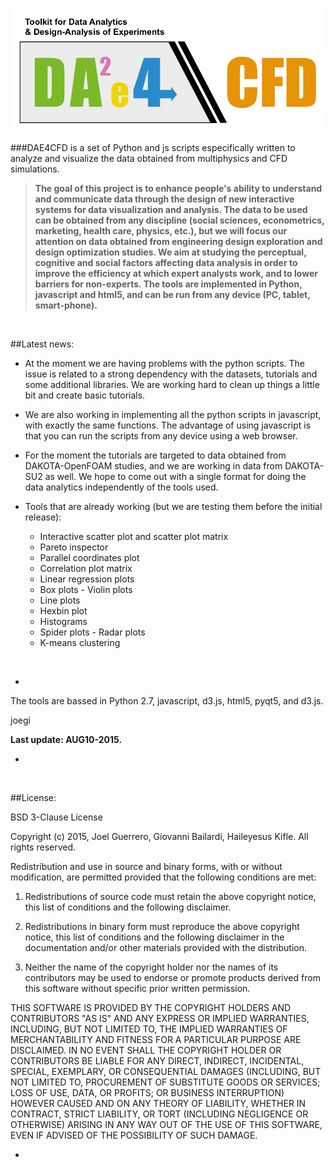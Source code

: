 <!--# DAE4CFD-->

![](./daelogo.png)


###DAE4CFD is a set of Python and js scripts especifically written to analyze and visualize the data obtained from multiphysics and CFD simulations.

> **The goal of this project is to enhance people's ability to understand and communicate data through the design of new interactive systems for data visualization and analysis. The data to be used can be obtained from any discipline (social sciences, econometrics, marketing, health care, physics, etc.), but we will focus our attention on data obtained from engineering design exploration and design optimization studies. We aim at studying the perceptual, cognitive and social factors affecting data analysis in order to improve the efficiency at which expert analysts work, and to lower barriers for non-experts. The tools are implemented in Python, javascript and html5, and can be run from any device (PC, tablet, smart-phone).**

&nbsp;
&nbsp;

##Latest news:

* At the moment we are having problems with the python scripts.  The issue is related to a strong dependency with the datasets, tutorials and some additional libraries. We are working hard to clean up things a little bit and create basic tutorials.

* We are also working in implementing all the python scripts in javascript, with exactly the same functions.  The advantage of using javascript is that you can run the scripts from any device using a web browser.

* For the moment the tutorials are targeted to data obtained from DAKOTA-OpenFOAM studies, and we are working in data from DAKOTA-SU2 as well.  We hope to come out with a single format for doing the data analytics independently of the tools used.

* Tools that are already working (but we are testing them before the initial release):

	* Interactive scatter plot and scatter plot matrix
  	* Pareto inspector
  	* Parallel coordinates plot
  	* Correlation plot matrix
   	* Linear regression plots
   	* Box plots - Violin plots
   	* Line plots
  	* Hexbin plot
  	* Histograms
  	* Spider plots - Radar plots
  	* K-means clustering


&nbsp;
&nbsp;


-

The tools are bassed in Python 2.7, javascript, d3.js, html5, pyqt5, and d3.js.

joegi

**Last update: AUG10-2015.**

-
&nbsp;
&nbsp;


##License:

BSD 3-Clause License

Copyright (c) 2015, Joel Guerrero, Giovanni Bailardi, Haileyesus Kifle.
All rights reserved.

Redistribution and use in source and binary forms, with or without modification, are permitted provided that the following conditions are met:

1. Redistributions of source code must retain the above copyright notice, this list of conditions and the following disclaimer.

2. Redistributions in binary form must reproduce the above copyright notice, this list of conditions and the following disclaimer in the documentation and/or other materials provided with the distribution.

3. Neither the name of the copyright holder nor the names of its contributors may be used to endorse or promote products derived from this software without specific prior written permission.

THIS SOFTWARE IS PROVIDED BY THE COPYRIGHT HOLDERS AND CONTRIBUTORS "AS IS" AND ANY EXPRESS OR IMPLIED WARRANTIES, INCLUDING, BUT NOT LIMITED TO, THE IMPLIED WARRANTIES OF MERCHANTABILITY AND FITNESS FOR A PARTICULAR PURPOSE ARE DISCLAIMED. IN NO EVENT SHALL THE COPYRIGHT HOLDER OR CONTRIBUTORS BE LIABLE FOR ANY DIRECT, INDIRECT, INCIDENTAL, SPECIAL, EXEMPLARY, OR CONSEQUENTIAL DAMAGES (INCLUDING, BUT NOT LIMITED TO, PROCUREMENT OF SUBSTITUTE GOODS OR SERVICES; LOSS OF USE, DATA, OR PROFITS; OR BUSINESS INTERRUPTION) HOWEVER CAUSED AND ON ANY THEORY OF LIABILITY, WHETHER IN CONTRACT, STRICT LIABILITY, OR TORT (INCLUDING NEGLIGENCE OR OTHERWISE) ARISING IN ANY WAY OUT OF THE USE OF THIS SOFTWARE, EVEN IF ADVISED OF THE POSSIBILITY OF SUCH DAMAGE.

-




